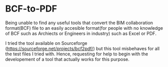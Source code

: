 # BCF-to-PDF
Being unable to find any useful tools that convert the BIM collaboration format(BCF) file to an easily accesible format(for people with no knowledge of BCF such as Archiects or Engineers in industry) such as Excel or PDF. 

I tried the tool available on Sourceforge (https://sourceforge.net/projects/bcf2pdf/) but this tool misbehaves for all the test files I tried with. Hence, requesting for help to begin with the developement of a tool that actually works for this purpose.
